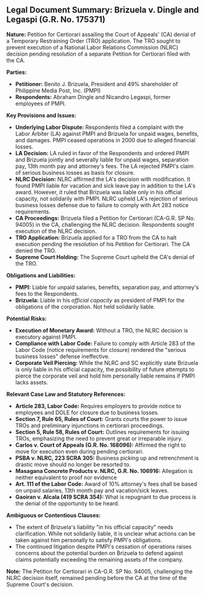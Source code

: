 ## Legal Document Summary: Brizuela v. Dingle and Legaspi (G.R. No. 175371)

**Nature:** Petition for Certiorari assailing the Court of Appeals' (CA) denial of a Temporary Restraining Order (TRO) application. The TRO sought to prevent execution of a National Labor Relations Commission (NLRC) decision pending resolution of a separate Petition for Certiorari filed with the CA.

**Parties:**

*   **Petitioner:** Benito J. Brizuela, President and 49% shareholder of Philippine Media Post, Inc. (PMPI)
*   **Respondents:** Abraham Dingle and Nicandro Legaspi, former employees of PMPI.

**Key Provisions and Issues:**

*   **Underlying Labor Dispute:** Respondents filed a complaint with the Labor Arbiter (LA) against PMPI and Brizuela for unpaid wages, benefits, and damages. PMPI ceased operations in 2000 due to alleged financial losses.
*   **LA Decision:** LA ruled in favor of the Respondents and ordered PMPI and Brizuela jointly and severally liable for unpaid wages, separation pay, 13th month pay and attorney's fees. The LA rejected PMPI's claim of serious business losses as basis for closure.
*   **NLRC Decision:** NLRC affirmed the LA's decision with modification. It found PMPI liable for vacation and sick leave pay in addition to the LA's award. However, it ruled that Brizuela was liable only in his official capacity, not solidarily with PMPI. NLRC upheld LA's rejection of serious business losses defense due to failure to comply with Art 283 notice requirements.
*   **CA Proceedings:** Brizuela filed a Petition for Certiorari (CA-G.R. SP No. 94005) in the CA, challenging the NLRC decision. Respondents sought execution of the NLRC decision.
*   **TRO Application:** Brizuela applied for a TRO from the CA to halt execution pending the resolution of his Petition for Certiorari. The CA denied the TRO.
*   **Supreme Court Holding:** The Supreme Court upheld the CA's denial of the TRO.

**Obligations and Liabilities:**

*   **PMPI:** Liable for unpaid salaries, benefits, separation pay, and attorney's fees to the Respondents.
*   **Brizuela:** Liable in his *official capacity* as president of PMPI for the obligations of the corporation. Not held solidarily liable.

**Potential Risks:**

*   **Execution of Monetary Award:** Without a TRO, the NLRC decision is executory against PMPI.
*   **Compliance with Labor Code:** Failure to comply with Article 283 of the Labor Code (notice requirements for closure) rendered the "serious business losses" defense ineffective.
*   **Corporate Veil Piercing:** While the NLRC and SC explicitly state Brizuela is only liable in his official capacity, the possibility of future attempts to pierce the corporate veil and hold him personally liable remains if PMPI lacks assets.

**Relevant Case Law and Statutory References:**

*   **Article 283, Labor Code:** Requires employers to provide notice to employees and DOLE for closure due to business losses.
*   **Section 7, Rule 65, Rules of Court:** Grants courts the power to issue TROs and preliminary injunctions in certiorari proceedings.
*   **Section 5, Rule 58, Rules of Court:** Outlines requirements for issuing TROs, emphasizing the need to prevent great or irreparable injury.
*   **Carlos v. Court of Appeals (G.R. No. 168096):** Affirmed the right to move for execution even during pending certiorari.
*   **PSBA v. NLRC, 223 SCRA 305:** Business picking up and retrenchment is drastic move should no longer be resorted to.
*   **Masagana Concrete Products v. NLRC, G.R. No. 106916:** Allegation is neither equivalent to proof nor evidence
*   **Art. 111 of the Labor Code:** Award of 10% attorney's fees shall be based on unpaid salaries, 13th month pay and vacation/sick leaves.
*   **Gaoiran v. Alcala (419 SCRA 354):** What is repugnant to due process is the denial of the opportunity to be heard.

**Ambiguous or Contentious Clauses:**

*   The extent of Brizuela's liability "in his official capacity" needs clarification. While not solidarily liable, it is unclear what actions can be taken against him personally to satisfy PMPI's obligations.
*   The continued litigation despite PMPI's cessation of operations raises concerns about the potential burden on Brizuela to defend against claims potentially exceeding the remaining assets of the company.

**Note:** The Petition for Certiorari in CA-G.R. SP No. 94005, challenging the NLRC decision itself, remained pending before the CA at the time of the Supreme Court's decision.
